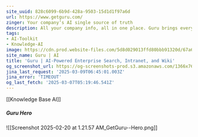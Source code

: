 ```yaml
---
site_uuid: 828c6099-6b9d-428a-9503-15d1d1f97a6d
url: https://www.getguru.com/
zinger: Your company’s AI single source of truth
description: All your company info, all in one place. Guru brings everything together so your teams can find, document, and share knowledge instantly.
tags:
- AI-Toolkit
- Knowledge-AI
image: https://cdn.prod.website-files.com/5d8d029013ffd80bbb91320d/67a65c0c4ad3942cc0631529_OG-1%20(2).avif
site_name: Guru | AI
title: 'Guru | AI-Powered Enterprise Search, Intranet, and Wiki'
og_screenshot_url: https://og-screenshots-prod.s3.amazonaws.com/1366x768/80/false/42a6d83228ad764faf3ae0015e437e78dbdd92f475c9cd4fd5814e37cde8aaca.jpeg
jina_last_request: '2025-03-09T06:45:01.003Z'
jina_error: 'TIMEOUT'
og_last_fetch: '2025-03-07T05:19:46.541Z'
---
```

[[Knowledge Base AI]]

##### Guru Hero
![[Screenshot 2025-02-20 at 1.21.57 AM_GetGuru--Hero.png]]
